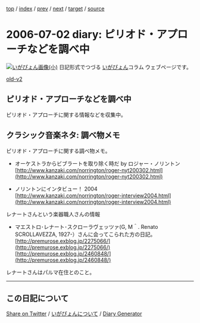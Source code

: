 [top](https://igapyon.github.io/diary/) 
 / [index](https://igapyon.github.io/diary/2006/index.html) 
 / [prev](https://igapyon.github.io/diary/2006/ig060628.html) 
 / [next](https://igapyon.github.io/diary/2006/ig060704.html) 
 / [target](https://igapyon.github.io/diary/2006/ig060702.html) 
 / [source](https://github.com/igapyon/diary/blob/gh-pages/2006/ig060702.html.src.md) 

2006-07-02 diary: ピリオド・アプローチなどを調べ中
=====================================================================================================
[![いがぴょん画像(小)](https://igapyon.github.io/diary/images/iga200306s.jpg "いがぴょん")](https://igapyon.github.io/diary/memo/memoigapyon.html) 日記形式でつづる [いがぴょん](https://igapyon.github.io/diary/memo/memoigapyon.html)コラム ウェブページです。

[old-v2](ig060702-orig.html)

## ピリオド・アプローチなどを調べ中

ピリオド・アプローチに関する情報などを収集中。


## クラシック音楽ネタ: 調べ物メモ

ピリオド・アプローチに関する調べ物メモ。

* オーケストラからビブラートを取り除く時だ by ロジャー・ノリントン
  [http://www.kanzaki.com/norrington/roger-nyt200302.html](http://www.kanzaki.com/norrington/roger-nyt200302.html)
  
* ノリントンにインタビュー！ 2004
  [http://www.kanzaki.com/norrington/roger-interview2004.html](http://www.kanzaki.com/norrington/roger-interview2004.html)

レナートさんという楽器職人さんの情報

* マエストロ･レナート･スクローラヴェッツァ(G, M＾. Renato SCROLLAVEZZA, 1927-）さんに会ってこられた方の日記。
  [http://premurose.exblog.jp/2275066/](http://premurose.exblog.jp/2275066/)
  [http://premurose.exblog.jp/2460848/](http://premurose.exblog.jp/2460848/)

レナートさんはパルマ在住とのこと。

----------------------------------------------------------------------------------------------------

## この日記について

[Share on Twitter](https://twitter.com/intent/tweet?hashtags=igapyon%2Cdiary%2C%E3%81%84%E3%81%8C%E3%81%B4%E3%82%87%E3%82%93&text=%E3%81%93%E3%81%AE%E6%97%A5%E8%A8%98%E3%81%AB%E3%81%A4%E3%81%84%E3%81%A6&url=https%3A%2F%2Figapyon.github.io%2Fdiary%2Ftemplate-footer) / [いがぴょんについて](https://igapyon.github.io/diary/memo/memoigapyon.html) / [Diary Generator](https://github.com/igapyon/igapyonv3)
